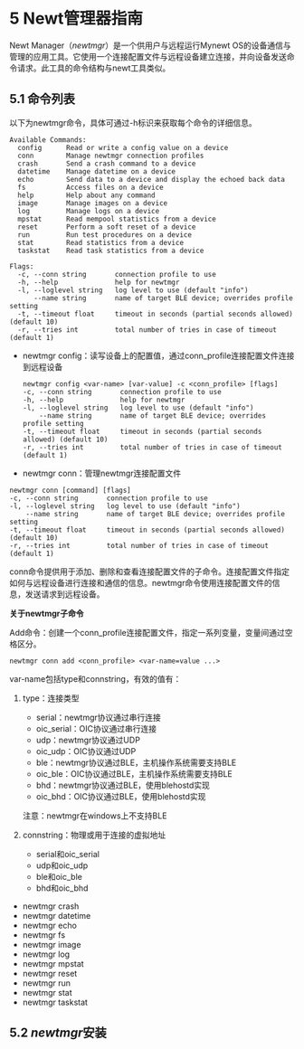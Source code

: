 # 5 Newt管理器指南

Newt Manager（*newtmgr*）是一个供用户与远程运行Mynewt OS的设备通信与管理的应用工具。它使用一个连接配置文件与远程设备建立连接，并向设备发送命令请求。此工具的命令结构与newt工具类似。

## 5.1 命令列表

以下为newtmgr命令，具体可通过-h标识来获取每个命令的详细信息。

```
Available Commands:
  config      Read or write a config value on a device
  conn        Manage newtmgr connection profiles
  crash       Send a crash command to a device
  datetime    Manage datetime on a device
  echo        Send data to a device and display the echoed back data
  fs          Access files on a device
  help        Help about any command
  image       Manage images on a device
  log         Manage logs on a device
  mpstat      Read mempool statistics from a device
  reset       Perform a soft reset of a device
  run         Run test procedures on a device
  stat        Read statistics from a device
  taskstat    Read task statistics from a device

Flags:
  -c, --conn string       connection profile to use
  -h, --help              help for newtmgr
  -l, --loglevel string   log level to use (default "info")
      --name string       name of target BLE device; overrides profile setting
  -t, --timeout float     timeout in seconds (partial seconds allowed) (default 10)
  -r, --tries int         total number of tries in case of timeout (default 1)
```

- newtmgr config：读写设备上的配置值，通过conn_profile连接配置文件连接到远程设备

  ```
  newtmgr config <var-name> [var-value] -c <conn_profile> [flags]
  -c, --conn string       connection profile to use
  -h, --help              help for newtmgr
  -l, --loglevel string   log level to use (default "info")
      --name string       name of target BLE device; overrides profile setting
  -t, --timeout float     timeout in seconds (partial seconds allowed) (default 10)
  -r, --tries int         total number of tries in case of timeout (default 1)
  ```

- newtmgr conn：管理newtmgr连接配置文件

```
newtmgr conn [command] [flags]
-c, --conn string       connection profile to use
-l, --loglevel string   log level to use (default "info")
    --name string       name of target BLE device; overrides profile setting
-t, --timeout float     timeout in seconds (partial seconds allowed) (default 10)
-r, --tries int         total number of tries in case of timeout (default 1)
```

conn命令提供用于添加、删除和查看连接配置文件的子命令。连接配置文件指定如何与远程设备进行连接和通信的信息。newtmgr命令使用连接配置文件的信息，发送请求到远程设备。

**关于newtmgr子命令**

Add命令：创建一个conn_profile连接配置文件，指定一系列变量，变量间通过空格区分。

```
newtmgr conn add <conn_profile> <var-name=value ...>
```

var-name包括type和connstring，有效的值有：

1. type：连接类型

   - serial：newtmgr协议通过串行连接
   - oic_serial：OIC协议通过串行连接
   - udp：newtmgr协议通过UDP
   - oic_udp：OIC协议通过UDP
   - ble：newtmgr协议通过BLE，主机操作系统需要支持BLE
   - oic_ble：OIC协议通过BLE，主机操作系统需要支持BLE
   - bhd：newtmgr协议通过BLE，使用blehostd实现
   - oic_bhd：OIC协议通过BLE，使用blehostd实现

   注意：newtmgr在windows上不支持BLE

2. connstring：物理或用于连接的虚拟地址

   - serial和oic_serial
   - udp和oic_udp
   - ble和oic_ble
   - bhd和oic_bhd

- newtmgr crash
- newtmgr datetime
- newtmgr echo
- newtmgr fs
- newtmgr image
- newtmgr log
- newtmgr mpstat
- newtmgr reset
- newtmgr run
- newtmgr stat
- newtmgr taskstat

## 5.2 *newtmgr*安装

